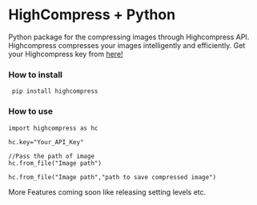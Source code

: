 # HighCompress + Python

Python package for the compressing images through Highcompress API. Highcompress compresses your images intelligently and efficiently. Get your Highcompress key from [here!](https://highcompress.com)
### How to install

```               
 pip install highcompress
```

### How to use


```
import highcompress as hc

hc.key="Your_API_Key"

//Pass the path of image
hc.from_file("Image path")

hc.from_file("Image path","path to save compressed image")
```        
More Features coming soon like releasing setting levels etc.
